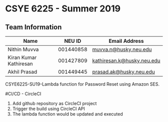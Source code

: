 # CSYE 6225 - Summer 2019

## Team Information

| Name | NEU ID | Email Address |
| --- | --- | --- |
| Nithin Muvva | 001440858 | muvva.n@husky.neu.edu |
| Kiran Kumar Kathiresan | 001427809 | kathiresan.k@husky.neu.edu |
| Akhil Prasad | 001449445 | prasad.ak@husky.neu.edu |


CSYE6225-SU19-Lambda function for Password Reset using Amazon SES.

#CI/CD - CircleCI
1. Add github repository as CircleCI project
2. Trigger the build using CircleCI API
3. The lambda function would be updated and executed

